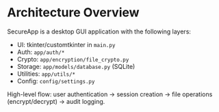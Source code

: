 # Architecture Overview

SecureApp is a desktop GUI application with the following layers:

- UI: tkinter/customtkinter in `main.py`
- Auth: `app/auth/*`
- Crypto: `app/encryption/file_crypto.py`
- Storage: `app/models/database.py` (SQLite)
- Utilities: `app/utils/*`
- Config: `config/settings.py`

High-level flow: user authentication → session creation → file operations (encrypt/decrypt) → audit logging.
